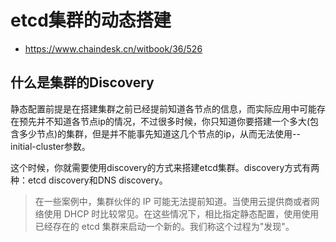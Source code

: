 # etcd集群的动态搭建
* https://www.chaindesk.cn/witbook/36/526
## 什么是集群的Discovery
静态配置前提是在搭建集群之前已经提前知道各节点的信息，而实际应用中可能存在预先并不知道各节点ip的情况，不过很多时候，你只知道你要搭建一个多大(包含多少节点)的集群，但是并不能事先知道这几个节点的ip，从而无法使用--initial-cluster参数。

这个时候，你就需要使用discovery的方式来搭建etcd集群。discovery方式有两种：etcd discovery和DNS discovery。

> 在一些案例中，集群伙伴的 IP 可能无法提前知道。当使用云提供商或者网络使用 DHCP 时比较常见。在这些情况下，相比指定静态配置，使用使用已经存在的 etcd 集群来启动一个新的。我们称这个过程为"发现"。